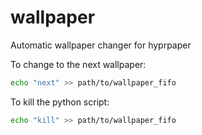 # wallpaper
Automatic wallpaper changer for hyprpaper

To change to the next wallpaper:
```sh
echo "next" >> path/to/wallpaper_fifo
```
To kill the python script:
```sh
echo "kill" >> path/to/wallpaper_fifo
```

